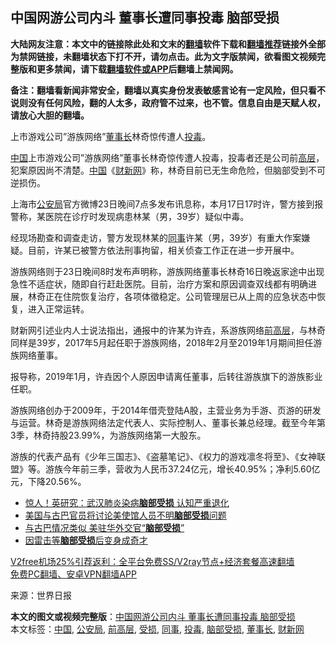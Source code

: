 <h2>中国网游公司内斗 董事长遭同事投毒 脑部受损</h2> <p class="notice"><b>大陆网友注意：本文中的链接除此处和文末的<a href="https://github.com/bannedbook/fanqiang" >翻墙</a>软件下载和<a href="https://github.com/killgcd/justmysocks/blob/master/README.md">翻墙推荐</a>链接外全部为禁网链接，未翻墙状态下打不开，请勿点击。此为文字版禁闻，欲看图文视频完整版和更多禁闻，请下载<a href="https://github.com/bannedbook/fanqiang">翻墙软件或APP</a>后翻墙上禁闻网。</p><p>备注：翻墙看新闻非常安全，翻墙以真实身份发表敏感言论有一定风险，但只看不说则没有任何风险，翻的人太多，政府管不过来，也不管。信息自由是天赋人权，请放心大胆的翻墙。</b></p>  <div class="entry"> <p id="conimg">上市游戏公司&#8221;游族网络&#8221;<a href="https://www.bannedbook.org/bnews/tag/%e8%91%a3%e4%ba%8b%e9%95%bf/" class="st_tag internal_tag" rel="tag" title="标签 董事长 下的日志">董事长</a>林奇惊传遭人<a href="https://www.bannedbook.org/bnews/tag/%E6%8A%95%E6%AF%92/" class="st_tag internal_tag" rel="tag" title="标签 投毒 下的日志">投毒</a>。</p> <p><span class='wp_keywordlink_affiliate'><a href="https://www.bannedbook.org/" title="中国" target="_blank">中国</a></span>上市游戏公司&#8221;游族网络&#8221;董事长林奇惊传遭人投毒，投毒者还是公司前<span class='wp_keywordlink_affiliate'><a href="https://www.bannedbook.org/bnews/ccpdope/" title="中共高层内幕" target="_blank">高层</a></span>，犯案原因尚不清楚。<a href="https://www.bannedbook.org/bnews/tag/%E4%B8%AD%E5%9B%BD/" class="st_tag internal_tag" rel="tag" title="标签 中国 下的日志">中国</a>《<a href="https://www.bannedbook.org/bnews/tag/%e8%b4%a2%e6%96%b0%e7%bd%91/" class="st_tag internal_tag" rel="tag" title="标签 财新网 下的日志">财新网</a>》称，林奇目前已无生命危险，但脑部受到不可逆损伤。</p> <p>上海市<a href="https://www.bannedbook.org/bnews/tag/%e5%85%ac%e5%ae%89%e5%b1%80/" class="st_tag internal_tag" rel="tag" title="标签 公安局 下的日志">公安局</a>官方微博23日晚间7点多发布讯息称，本月17日17时许，警方接到报警称，某医院在诊疗时发现病患林某（男，39岁）疑似中毒。</p>  <p>经现场勘查和调查走访，警方发现林某的<a href="https://www.bannedbook.org/bnews/tag/%E5%90%8C%E4%BA%8B/" class="st_tag internal_tag" rel="tag" title="标签 同事 下的日志">同事</a>许某（男，39岁）有重大作案嫌疑。目前，许某已被警方依法刑事拘留，相关侦查工作正在进一步开展中。</p> <p>游族网络则于23日晚间8时发布声明称，游族网络董事长林奇16日晚返家途中出现急性不适症状，随即自行赶赴医院。目前，治疗方案和原因调查双线都有明确进展，林奇正在住院恢复治疗，各项体徵稳定。公司管理层已从上周的应急状态中恢复，进入正常运转。</p> <p>财新网引述业内人士说法指出，通报中的许某为许垚，系游族网络<a href="https://www.bannedbook.org/bnews/tag/%E5%89%8D%E9%AB%98%E5%B1%82/" class="st_tag internal_tag" rel="tag" title="标签 前高层 下的日志">前高层</a>，与林奇同样是39岁，2017年5月起任职于游族网络，2018年2月至2019年1月期间担任游族网络董事。</p>  <p>报导称，2019年1月，许垚因个人原因申请离任董事，后转往游族旗下的游族影业任职。</p> <p>游族网络创办于2009年，于2014年借壳登陆A股，主营业务为手游、页游的研发与运营。林奇是游族网络法定代表人、实际控制人、董事长兼总经理。截至今年第3季，林奇持股23.99%，为游族网络第一大股东。</p> <p>游族的代表产品有《少年三国志》、《盗墓笔记》、《权力的游戏凛冬将至》、《女神联盟》等。游族今年前三季，营收为人民币37.24亿元，增长40.95%；净利5.60亿元，下降20.56%。</p>  <ul class='op-related-articles' title='相关阅读'> <li><a href='https://www.bannedbook.org/bnews/cnnews/20201028/1421618.html' target='_blank'>惊人！英研究：武汉肺炎染病<b>脑部受损</b> 认知严重退化</a></li> <li><a href='https://www.bannedbook.org/bnews/worldnews/20180913/997318.html' target='_blank'>美国与古巴官员将讨论美使馆人员不明<b>脑部受损</b>问题</a></li> <li><a href='https://www.bannedbook.org/bnews/headline/20180524/947323.html' target='_blank'>与古巴情况类似  美驻华外交官“<b>脑部受损</b>”</a></li> <li><a href='https://www.bannedbook.org/bnews/cnnews/20120714/39680.html' target='_blank'>因雷击等<b>脑部受损</b>后变身成奇才</a></li> </ul> <p class="texttj"> <a href="https://github.com/bannedbook/fanqiang/wiki/V2ray%E6%9C%BA%E5%9C%BA" target="_blank">V2free机场25%引荐返利：全平台免费SS/V2ray节点+经济套餐高速翻墙</a><br/> <a href="https://github.com/bannedbook/fanqiang/wiki/%E7%A6%81%E9%97%BB%E7%BD%91%E5%AE%89%E5%8D%93%E7%BF%BB%E5%A2%99%E6%96%B0%E9%97%BBAPP" target="_blank">免费PC翻墙、安卓VPN翻墙APP</a></p><p> 来源：世界日报 </p><a name='sharetosocial'></a>       <div><b>本文的图文或视频完整版</b>：<a href='https://www.bannedbook.org/bnews/cbnews/20201225/1454487.html'>中国网游公司内斗 董事长遭同事投毒 脑部受损</a></div>  </div><!--END ENTRY--> <div class="postfooter"> <div>本文标签：<a href="https://www.bannedbook.org/bnews/tag/%E4%B8%AD%E5%9B%BD/" rel="tag">中国</a>, <a href="https://www.bannedbook.org/bnews/tag/%e5%85%ac%e5%ae%89%e5%b1%80/" rel="tag">公安局</a>, <a href="https://www.bannedbook.org/bnews/tag/%E5%89%8D%E9%AB%98%E5%B1%82/" rel="tag">前高层</a>, <a href="https://www.bannedbook.org/bnews/tag/%E5%8F%97%E6%8D%9F/" rel="tag">受损</a>, <a href="https://www.bannedbook.org/bnews/tag/%E5%90%8C%E4%BA%8B/" rel="tag">同事</a>, <a href="https://www.bannedbook.org/bnews/tag/%E6%8A%95%E6%AF%92/" rel="tag">投毒</a>, <a href="https://www.bannedbook.org/bnews/tag/%E8%84%91%E9%83%A8%E5%8F%97%E6%8D%9F/" rel="tag">脑部受损</a>, <a href="https://www.bannedbook.org/bnews/tag/%e8%91%a3%e4%ba%8b%e9%95%bf/" rel="tag">董事长</a>, <a href="https://www.bannedbook.org/bnews/tag/%e8%b4%a2%e6%96%b0%e7%bd%91/" rel="tag">财新网</a></div>  </div><!--END POSTFOOTER--> 